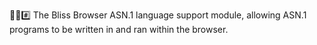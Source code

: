 🌳️🌐️#️⃣️ The Bliss Browser ASN.1 language support module, allowing ASN.1 programs to be written in and ran within the browser.
